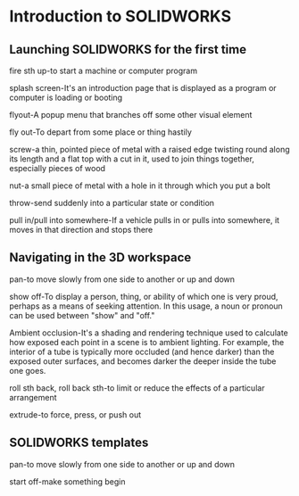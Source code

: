 # Introduction to SOLIDWORKS
## Launching SOLIDWORKS for the first time

fire sth up-to start a machine or computer program

splash screen-It's an introduction page that is displayed as a program or computer is loading or booting

flyout-A popup menu that branches off some other visual element

fly out-To depart from some place or thing hastily

screw-a thin, pointed piece of metal with a raised edge twisting round along its length and a flat top with a cut in it, used to join things together, especially pieces of wood

nut-a small piece of metal with a hole in it through which you put a bolt

throw-send suddenly into a particular state or condition

pull in/pull into somewhere-If a vehicle pulls in or pulls into somewhere, it moves in that direction and stops there
## Navigating in the 3D workspace

pan-to move slowly from one side to another or up and down

show off-To display a person, thing, or ability of which one is very proud, perhaps as a means of seeking attention. In this usage, a noun or pronoun can be used between "show" and "off."

Ambient occlusion-It's a shading and rendering technique used to calculate how exposed each point in a scene is to ambient lighting. For example, the interior of a tube is typically more occluded (and hence darker) than the exposed outer surfaces, and becomes darker the deeper inside the tube one goes.

roll sth back, roll back sth-to limit or reduce the effects of a particular arrangement

extrude-to force, press, or push out
## SOLIDWORKS templates
pan-to move slowly from one side to another or up and down

start off-make something begin

